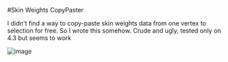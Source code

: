 #Skin Weights CopyPaster

I didn't find a way to copy-paste skin weights data from one vertex to selection for free. So I wrote this somehow. Crude and ugly, tested only on 4.3 but seems to work

![image](https://github.com/user-attachments/assets/20214cc4-3454-4a55-954f-0bb9808bf410)
